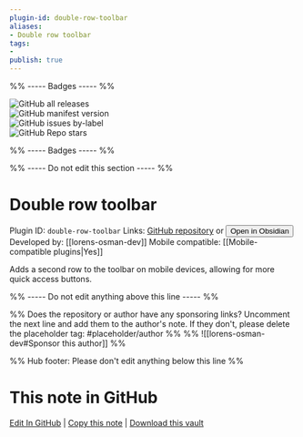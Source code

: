 ```yaml
---
plugin-id: double-row-toolbar
aliases:
- Double row toolbar
tags: 
- 
publish: true
---
```


%% ----- Badges ----- %%

![GitHub all releases](https://img.shields.io/github/downloads/lorens-osman-dev/double-row-toolbar/total?color=573E7A&logo=github&style=for-the-badge)   
![GitHub manifest version](https://img.shields.io/github/manifest-json/v/lorens-osman-dev/double-row-toolbar?color=573E7A&logo=github&style=for-the-badge)   
![GitHub issues by-label](https://img.shields.io/github/issues/lorens-osman-dev/double-row-toolbar/help%20wanted?color=573E7A&logo=github&style=for-the-badge)   
![GitHub Repo stars](https://img.shields.io/github/stars/lorens-osman-dev/double-row-toolbar?color=573E7A&logo=github&style=for-the-badge)

%% ----- Badges ----- %%

%% ----- Do not edit this section ----- %%

# Double row toolbar

Plugin ID: `double-row-toolbar`
Links: [GitHub repository](https://github.com/lorens-osman-dev/double-row-toolbar) or [<button id=HH>Open in Obsidian</button>](obsidian://show-plugin?id=double-row-toolbar)
Developed by: [[lorens-osman-dev]]
Mobile compatible: [[Mobile-compatible plugins|Yes]]

Adds a second row to the toolbar on mobile devices, allowing for more quick access buttons.

%% ----- Do not edit anything above this line ----- %% 

%% Does the repository or author have any sponsoring links? Uncomment the next line and add them to the author's note. If they don't, please delete the placeholder tag: #placeholder/author %%
%% ![[lorens-osman-dev#Sponsor this author]] %%

%% Hub footer: Please don't edit anything below this line %%

# This note in GitHub

<span class="git-footer">[Edit In GitHub](https://github.dev/obsidian-community/obsidian-hub/blob/main/02%20-%20Community%20Expansions/02.05%20All%20Community%20Expansions/Plugins/double-row-toolbar.md "git-hub-edit-note") | [Copy this note](https://raw.githubusercontent.com/obsidian-community/obsidian-hub/main/02%20-%20Community%20Expansions/02.05%20All%20Community%20Expansions/Plugins/double-row-toolbar.md "git-hub-copy-note") | [Download this vault](https://github.com/obsidian-community/obsidian-hub/archive/refs/heads/main.zip "git-hub-download-vault") </span>
